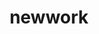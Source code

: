 ---
layout: case-study
order: 1
logo: /images/work/new-logo.png
title: newwork
org: New select work
role: Senior & Staff Product Designer
tenure: 2020–2022
description: The past two years have been a mix of joining two seed-stage startups as a founding designer—QA Wolf & The.com; and independent contracting with companies such as OpenTable, Handshake, Slice, and other fast-growing, larger startups. I've collected a few case studies of work that I’m proud of from these opportunities as Figma decks that play as a prorotype would. Hit ‘right-arrow’ and you should be okay.
---